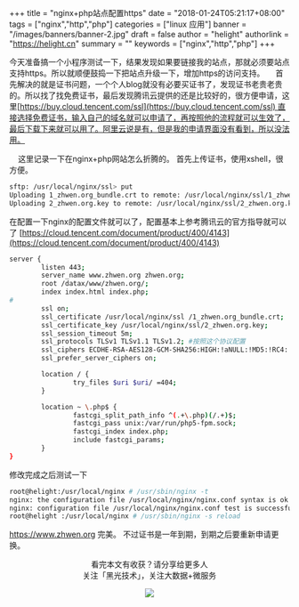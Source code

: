 +++
title = "nginx+php站点配置https"
date = "2018-01-24T05:21:17+08:00"
tags = ["nginx","http","php"]
categories = ["linux 应用"]
banner = "/images/banners/banner-2.jpg"
draft = false
author = "helight"
authorlink = "https://helight.cn"
summary = ""
keywords = ["nginx","http","php"]
+++

今天准备搞一个小程序测试一下，结果发现如果要链接我的站点，那就必须要站点支持https。所以就顺便鼓捣一下把站点升级一下，增加https的访问支持。
    首先解决的就是证书问题，一个个人blog就没有必要买证书了，发现证书老贵老贵的。所以找了找免费证书，最后发现腾讯云提供的还是比较好的，很方便申请，这里[https://buy.cloud.tencent.com/ssl](https://buy.cloud.tencent.com/ssl) 直接选择免费证书，输入自己的域名就可以申请了，再按照他的流程就可以生效了，最后下载下来就可以用了。阿里云说是有，但是我的申请界面没有看到，所以没法用。
<!--more-->
    这里记录一下在nginx+php网站怎么折腾的。
首先上传证书，使用xshell，很方便。
```sh
sftp: /usr/local/nginx/ssl> put
Uploading 1_zhwen.org_bundle.crt to remote: /usr/local/nginx/ssl/1_zhwen.org_bundle.crt
Uploading 2_zhwen.org.key to remote: /usr/local/nginx/ssl/2_zhwen.org.key
```
在配置一下nginx的配置文件就可以了，配置基本上参考腾讯云的官方指导就可以了
[https://cloud.tencent.com/document/product/400/4143](https://cloud.tencent.com/document/product/400/4143)
```sh
server {
        listen 443;
        server_name www.zhwen.org zhwen.org;
        root /datax/www/zhwen.org/;
        index index.html index.php;
#
        ssl on;
        ssl_certificate /usr/local/nginx/ssl /1_zhwen.org_bundle.crt;
        ssl_certificate_key /usr/local/nginx/ssl/2_zhwen.org.key;
        ssl_session_timeout 5m;
        ssl_protocols TLSv1 TLSv1.1 TLSv1.2; #按照这个协议配置
        ssl_ciphers ECDHE-RSA-AES128-GCM-SHA256:HIGH:!aNULL:!MD5:!RC4:!DHE;
        ssl_prefer_server_ciphers on;

        location / {
                try_files $uri $uri/ =404;
        }

        location ~ \.php$ {
                fastcgi_split_path_info ^(.+\.php)(/.+)$;
                fastcgi_pass unix:/var/run/php5-fpm.sock;
                fastcgi_index index.php;
                include fastcgi_params;
        }
}
```
修改完成之后测试一下
```sh
root@helight:/usr/local/nginx # /usr/sbin/nginx -t
nginx: the configuration file /usr/local/nginx/nginx.conf syntax is ok
nginx: configuration file /usr/local/nginx/nginx.conf test is successful
root@helight :/usr/local/nginx # /usr/sbin/nginx -s reload
```
https://www.zhwen.org
完美。
不过证书是一年到期，到期之后要重新申请更换。


<center> 
看完本文有收获？请分享给更多人 <br> 关注「黑光技术」，关注大数据+微服务 <br> 

![](/images/qrcode_helight_tech.jpg) 
</center>
